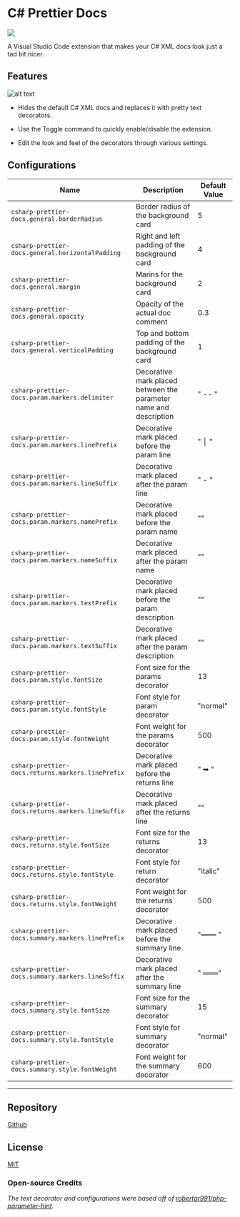 # C# Prettier Docs

[![](https://vsmarketplacebadge.apphb.com/version/poohcom1.csharp-prettier-docs.svg)](https://marketplace.visualstudio.com/items?itemName=poohcom1.csharp-prettier-docs)

A Visual Studio Code extension that makes your C# XML docs look just a tad bit nicer.

## Features

![alt text](https://raw.githubusercontent.com/poohcom1/csharp-prettier-docs/master/cs-prettier-screenshot.png)

- Hides the default C# XML docs and replaces it with pretty text decorators.

- Use the Toggle command to quickly enable/disable the extension.

- Edit the look and feel of the decorators through various settings.

## Configurations

| Name                                              | Description                                                       | Default Value |
| ------------------------------------------------- | ----------------------------------------------------------------- | ------------- |
| `csharp-prettier-docs.general.borderRadius`       | Border radius of the background card                              | 5             |
| `csharp-prettier-docs.general.horizontalPadding`  | Right and left padding of the background card                     | 4             |
| `csharp-prettier-docs.general.margin`             | Marins for the background card                                    | 2             |
| `csharp-prettier-docs.general.opacity`            | Opacity of the actual doc comment                                 | 0.3           |
| `csharp-prettier-docs.general.verticalPadding`    | Top and bottom padding of the background card                     | 1             |
| `csharp-prettier-docs.param.markers.delimiter`    | Decorative mark placed between the parameter name and description | " -- "        |
| `csharp-prettier-docs.param.markers.linePrefix`   | Decorative mark placed before the param line                      | " │ "         |
| `csharp-prettier-docs.param.markers.lineSuffix`   | Decorative mark placed after the param line                       | " - "         |
| `csharp-prettier-docs.param.markers.namePrefix`   | Decorative mark placed before the param name                      | ""            |
| `csharp-prettier-docs.param.markers.nameSuffix`   | Decorative mark placed after the param name                       | ""            |
| `csharp-prettier-docs.param.markers.textPrefix`   | Decorative mark placed before the param description               | ""            |
| `csharp-prettier-docs.param.markers.textSuffix`   | Decorative mark placed after the param description                | ""            |
| `csharp-prettier-docs.param.style.fontSize`       | Font size for the params decorator                                | 13            |
| `csharp-prettier-docs.param.style.fontStyle`      | Font style for param decorator                                    | "normal"      |
| `csharp-prettier-docs.param.style.fontWeight`     | Font weight for the params decorator                              | 500           |
| `csharp-prettier-docs.returns.markers.linePrefix` | Decorative mark placed before the returns line                    | " ➥ "         |
| `csharp-prettier-docs.returns.markers.lineSuffix` | Decorative mark placed after the returns line                     | ""            |
| `csharp-prettier-docs.returns.style.fontSize`     | Font size for the returns decorator                               | 13            |
| `csharp-prettier-docs.returns.style.fontStyle`    | Font style for return decorator                                   | "italic"      |
| `csharp-prettier-docs.returns.style.fontWeight`   | Font weight for the returns decorator                             | 500           |
| `csharp-prettier-docs.summary.markers.linePrefix` | Decorative mark placed before the summary line                    | "═══ "        |
| `csharp-prettier-docs.summary.markers.lineSuffix` | Decorative mark placed after the summary line                     | " ═══"        |
| `csharp-prettier-docs.summary.style.fontSize`     | Font size for the summary decorator                               | 15            |
| `csharp-prettier-docs.summary.style.fontStyle`    | Font style for summary decorator                                  | "normal"      |
| `csharp-prettier-docs.summary.style.fontWeight`   | Font weight for the summary decorator                             | 600           |

---

## Repository

[Github](https://github.com/poohcom1/csharp-prettier-docs/)

## License

[MIT](https://github.com/poohcom1/csharp-prettier-docs/blob/master/LICENSE)

### Open-source Credits

_The text decorator and configurations were based off of [robertgr991/php-parameter-hint](https://github.com/robertgr991/php-parameter-hint)._
